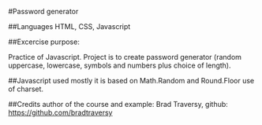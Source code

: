 #Password generator

##Languages
HTML, CSS, Javascript

##Excercise purpose:

Practice of Javascript.
Project is to create password generator (random uppercase, lowercase, symbols and numbers plus choice of length).

##Javascript used
mostly it is based on Math.Random and Round.Floor use of charset.

##Credits
author of the course and example: Brad Traversy, github: https://github.com/bradtraversy
